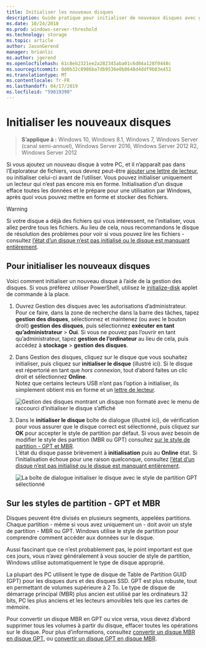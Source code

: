```yaml
---
title: Initialiser les nouveaux disques
description: Guide pratique pour initialiser de nouveaux disques avec gestion des disques, les soyez prêt à utiliser. Inclut également des liens vers la résolution des problèmes.
ms.date: 10/24/2018
ms.prod: windows-server-threshold
ms.technology: storage
ms.topic: article
author: JasonGerend
manager: brianlic
ms.author: jgerend
ms.openlocfilehash: 61c8eb2321ee2a282345aba01c6d04a128f0448c
ms.sourcegitcommit: 0d0b32c8986ba7db9536e0b8648d4ddf9b03e452
ms.translationtype: MT
ms.contentlocale: fr-FR
ms.lasthandoff: 04/17/2019
ms.locfileid: "59819390"
---
```

# <a name="initialize-new-disks"></a>Initialiser les nouveaux disques

> **S’applique à :** Windows 10, Windows 8.1, Windows 7, Windows Server (canal semi-annuel), Windows Server 2016, Windows Server 2012 R2, Windows Server 2012

Si vous ajoutez un nouveau disque à votre PC, et il n’apparaît pas dans l’Explorateur de fichiers, vous devrez peut-être [ajouter une lettre de lecteur](change-a-drive-letter.md), ou initialiser celui-ci avant de l’utiliser. Vous pouvez initialiser uniquement un lecteur qui n’est pas encore mis en forme. Initialisation d’un disque efface toutes les données et le prépare pour une utilisation par Windows, après quoi vous pouvez mettre en forme et stocker des fichiers.

> [!WARNING]
> Si votre disque a déjà des fichiers qui vous intéressent, ne l’initialiser, vous allez perdre tous les fichiers. Au lieu de cela, nous recommandons le disque de résolution des problèmes pour voir si vous pouvez lire les fichiers - consultez [l’état d’un disque n’est pas initialisé ou le disque est manquant entièrement](troubleshooting-disk-management.md#disk-not-initialized).

## <a name="to-initialize-new-disks"></a>Pour initialiser les nouveaux disques

Voici comment initialiser un nouveau disque à l’aide de la gestion des disques. Si vous préférez utiliser PowerShell, utilisez le [initialize-disk](https://docs.microsoft.com/powershell/module/storage/initialize-disk) applet de commande à la place.

1. Ouvrez Gestion des disques avec les autorisations d’administrateur. <br>Pour ce faire, dans la zone de recherche dans la barre des tâches, tapez **gestion des disques**, sélectionnez et maintenez (ou avec le bouton droit) **gestion des disques**, puis sélectionnez **exécuter en tant qu’administrateur**  >  **Oui**. Si vous ne pouvez pas l’ouvrir en tant qu’administrateur, tapez **gestion de l’ordinateur** au lieu de cela, puis accédez à **stockage** > **gestion des disques**.
1. Dans Gestion des disques, cliquez sur le disque que vous souhaitez initialiser, puis cliquez sur **initialiser le disque** (illustré ici). Si le disque est répertorié en tant que *hors connexion*, tout d’abord faites un clic droit et sélectionnez **Online**.<br>Notez que certains lecteurs USB n’ont pas l’option à initialiser, ils simplement obtient mis en forme et un [lettre de lecteur](change-a-drive-letter.md).

    ![Gestion des disques montrant un disque non formaté avec le menu de raccourci d’initialiser le disque s’affiché](media\uninitialized-disk.PNG)
2. Dans le **initialiser le disque** boîte de dialogue (illustré ici), de vérification pour vous assurer que le disque correct est sélectionné, puis cliquez sur **OK** pour accepter le style de partition par défaut. Si vous avez besoin de modifier le style des partition (MBR ou GPT) consultez [sur le style de partition - GPT et MBR](#about-partition-styles-GPT-and-MBR).<br>L’état du disque passe brièvement à **initialisation** puis au **Online** état. Si l’initialisation échoue pour une raison quelconque, consultez [l’état d’un disque n’est pas initialisé ou le disque est manquant entièrement](troubleshooting-disk-management.md#disk-not-initialized).

    ![La boîte de dialogue initialiser le disque avec le style de partition GPT sélectionné](media\initialize-disk.PNG)

## <a name="about-partition-styles---gpt-and-mbr"></a>Sur les styles de partition - GPT et MBR

Disques peuvent être divisés en plusieurs segments, appelées partitions. Chaque partition - même si vous avez uniquement un - doit avoir un style de partition - MBR ou GPT. Windows utilise le style de partition pour comprendre comment accéder aux données sur le disque.

Aussi fascinant que ce n’est probablement pas, le point important est que ces jours, vous n’avez généralement à vous soucier de style de partition, Windows utilise automatiquement le type de disque approprié.

La plupart des PC utilisent le type de disque de Table de Partition GUID (GPT) pour les disques durs et des disques SSD. GPT est plus robuste, tout en permettant de volumes supérieure à 2 To. Le type de disque de démarrage principal (MBR) plus ancien est utilisé par les ordinateurs 32 bits, PC les plus anciens et les lecteurs amovibles tels que les cartes de mémoire.

Pour convertir un disque MBR en GPT ou vice versa, vous devez d’abord supprimer tous les volumes à partir du disque, effacer toutes les opérations sur le disque. Pour plus d’informations, consultez [convertir un disque MBR en disque GPT](change-an-mbr-disk-into-a-gpt-disk.md), ou [convertir un disque GPT en disque MBR](change-a-gpt-disk-into-an-mbr-disk.md).